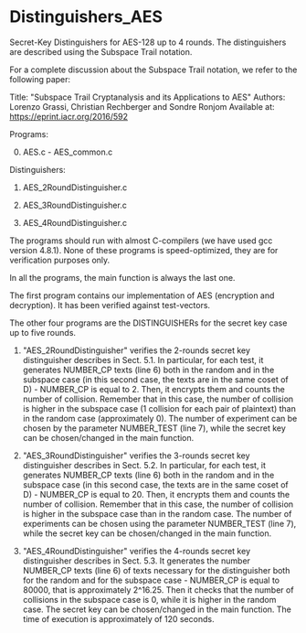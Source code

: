 # Distinguishers_AES

Secret-Key Distinguishers for AES-128 up to 4 rounds. 
The distinguishers are described using the Subspace Trail notation.

For a complete discussion about the Subspace Trail notation, we refer to the following paper:

Title: "Subspace Trail Cryptanalysis and its Applications to AES"
Authors: Lorenzo Grassi, Christian Rechberger and Sondre Ronjom
Available at: https://eprint.iacr.org/2016/592

Programs:

0) AES.c - AES_common.c

Distinguishers:

1) AES_2RoundDistinguisher.c

2) AES_3RoundDistinguisher.c

3) AES_4RoundDistinguisher.c

The programs should run with almost C-compilers (we have used gcc version 4.8.1).
None of these programs is speed-optimized, they are for verification purposes only.

In all the programs, the main function is always the last one.

The first program contains our implementation of AES (encryption and decryption).
It has been verified against test-vectors.

The other four programs are the DISTINGUISHERs for the secret key case up to five rounds.

1) "AES_2RoundDistinguisher" verifies the 2-rounds secret key distinguisher describes in Sect. 5.1.
In particular, for each test, it generates NUMBER_CP texts (line 6) both in the random and in the subspace case (in this second case, the texts are in the same coset of D) - NUMBER_CP is equal to 2. Then, it encrypts them and counts the number of collision. Remember that in this case, the number of collision is higher in the subspace case (1 collision for each pair of plaintext) than in the random case (approximately 0).
The number of experiment can be chosen by the parameter NUMBER_TEST (line 7), while the secret key can be chosen/changed in the main function.

2) "AES_3RoundDistinguisher" verifies the 3-rounds secret key distinguisher describes in Sect. 5.2.
In particular, for each test, it generates NUMBER_CP texts (line 6) both in the random and in the subspace case (in this second case, the texts are in the same coset of D) - NUMBER_CP is equal to 20. Then, it encrypts them and counts the number of collision. Remember that in this case, the number of collision is higher in the subspace case than in the random case.
The number of experiments can be chosen using the parameter NUMBER_TEST (line 7), while the secret key can be chosen/changed in the main function.

3) "AES_4RoundDistinguisher" verifies the 4-rounds secret key distinguisher describes in Sect. 5.3.
It generates the number NUMBER_CP texts (line 6) of texts necessary for the distinguisher both for the random and for the subspace case - NUMBER_CP is equal to 80000, that is approximately 2^16.25. Then it checks that the number of collisions in the subspace case is 0, while it is higher in the random case. 
The secret key can be chosen/changed in the main function.
The time of execution is approximately of 120 seconds.
